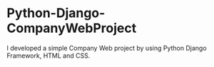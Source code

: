 # Python-Django-CompanyWebProject
I developed a simple Company Web project by using Python Django Framework, HTML and CSS.
